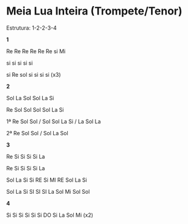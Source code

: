 # **Meia Lua Inteira (Trompete/Tenor)**

Estrutura: 1-2-2-3-4

**1**

Re Re Re Re Re Re si Mi

si si si si si

si Re sol si si si si (x3)

**2**

Sol La Sol Sol La Si

Re Sol Sol Sol Sol La Si

1ª Re Sol Sol / Sol Sol La Si / La Sol La

2ª Re Sol Sol / Sol La Sol

**3**

Re Si Si Si Si La

Re Si Si Si Si La

Sol La Si Si RE Si MI RE Sol La Si

Sol La Si SI SI SI La Sol Mi Sol Sol

**4**

Si Si Si Si Si Si DO Si La Sol Mi (x2)